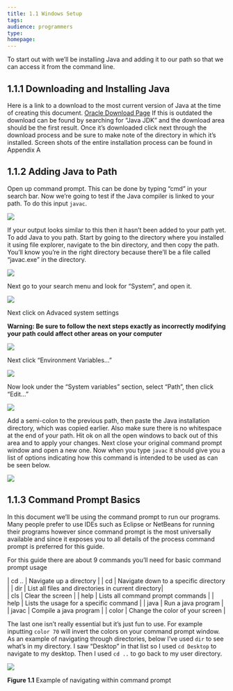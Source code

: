 ```yaml
---
title: 1.1 Windows Setup
tags:
audience: programmers
type:
homepage:
---
```

To start out with we’ll be installing Java and adding it to our path so that we can access it from the command line.

## 1.1.1 Downloading and Installing Java
Here is a link to a download to the most current version of Java at the time of creating this document.
[Oracle Download Page](http://www.oracle.com/technetwork/java/javase/downloads/jdk8-downloads-2133151.html)
If this is outdated the download can be found by searching for “Java JDK” and the download area should be the first result.
Once it’s downloaded click next through the download process and be sure to make note of the directory in which it’s installed. Screen shots of the entire installation process can be found in Appendix A

## 1.1.2 Adding Java to Path
Open up command prompt. This can be done by typing “cmd” in your search bar. Now we’re going to test if the Java compiler is linked to your path. To do this input `javac`.

![](img/1a_javac_pre.png)

If your output looks similar to this then it hasn’t been added to your path yet.
To add Java to you path. Start by going to the directory where you installed it using file explorer, navigate to the bin directory, and then copy the path. You’ll know you’re in the right directory because there’ll be a file called “javac.exe” in the directory.

![](img/1a_window1.png)

Next go to your search menu and look for “System”, and open it.

![](img/1a_window2.png)

Next click on Advaced system settings

**Warning: Be sure to follow the next steps exactly as incorrectly modifying your path could affect other areas on your computer**

![](img/1a_window3.png)

Next click “Environment Variables…”

![](img/1a_window4.png)

Now look under the “System variables” section, select “Path”, then click “Edit…”

![](img/1a_window5.png)

Add a semi-colon to the previous path, then paste the Java installation directory, which was copied earlier. Also make sure there is no whitespace at the end of your path.
Hit ok on all the open windows to back out of this area and to apply your changes.
Next close your original command prompt window and open a new one. Now when you type `javac` it should give you a list of options indicating how this command is intended to be used as can be seen below.

![](img/1a_javac_post.png)

## 1.1.3 Command Prompt Basics

In this document we’ll be using the command prompt to run our programs. Many people prefer to use IDEs such as Eclipse or NetBeans for running their programs however since command prompt is the most universally available and since it exposes you to all details of the process command prompt is preferred for this guide.

For this guide there are about 9 commands you’ll need for basic command prompt usage

| cd ..            | Navigate up a directory |
| cd <directory>   | Navigate down to a specific directory |
| dir              | List all files and directories in current directory|  
| cls			   | Clear the screen |
| help		       | Lists all command prompt commands |
| help <command>   | Lists the usage for a specific command |
| java			   | Run a java program |
| javac		       | Compile a java program |
| color			   | Change the color of your screen |

The last one isn’t really essential but it’s just fun to use. For example inputting `color 70` will invert the colors on your command prompt window.
As an example of navigating through directories, below I’ve used `dir` to see what’s in my directory. I saw “Desktop” in that list so I used `cd Desktop` to navigate to my desktop. Then I used `cd ..` to go back to my user directory.

![](img/1a_dos_ex.png)

**Figure 1.1** Example of navigating within command prompt
